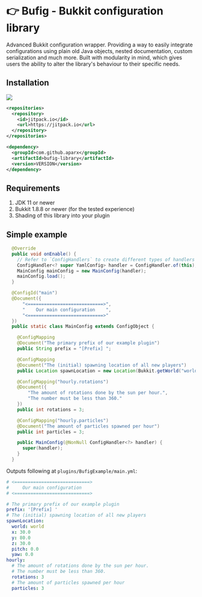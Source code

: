 # 👉 Bufig - Bukkit configuration library
Advanced Bukkit configuration wrapper. Providing a way to easily integrate configurations using plain old Java objects, 
nested documentation, custom serialization and much more. Built with modularity in mind, which gives users the ability 
to alter the library's behaviour to their specific needs.

## Installation
[![](https://jitpack.io/v/aparx/bufig.svg)](https://jitpack.io/#aparx/bufig)

```xml
<repositories>
  <repository>
    <id>jitpack.io</id>
    <url>https://jitpack.io</url>
  </repository>
</repositories>
```
```xml
<dependency>
  <groupId>com.github.aparx</groupId>
  <artifactId>bufig-library</artifactId>
  <version>VERSION</version>
</dependency>
```
## Requirements
1. JDK 11 or newer
2. Bukkit 1.8.8 or newer (for the tested experience)
3. Shading of this library into your plugin

## Simple example
```java
  @Override
  public void onEnable() {
    // Refer to `ConfigHandlers` to create different types of handlers
    ConfigHandler<? super YamlConfig> handler = ConfigHandler.of(this);
    MainConfig mainConfig = new MainConfig(handler);
    mainConfig.load();
  }

  @ConfigId("main")
  @Document({
      "<============================>",
      "    Our main configuration    ",
      "<============================>"
  })
  public static class MainConfig extends ConfigObject {

    @ConfigMapping
    @Document("The primary prefix of our example plugin")
    public String prefix = "[Prefix] ";

    @ConfigMapping
    @Document("The (initial) spawning location of all new players")
    public Location spawnLocation = new Location(Bukkit.getWorld("world"), 30, 80, 30);

    @ConfigMapping("hourly.rotations")
    @Document({
        "The amount of rotations done by the sun per hour.",
        "The number must be less than 360."
    })
    public int rotations = 3;

    @ConfigMapping("hourly.particles")
    @Document("The amount of particles spawned per hour")
    public int particles = 3;

    public MainConfig(@NonNull ConfigHandler<?> handler) {
      super(handler);
    }
  }
```
Outputs following at `plugins/BufigExample/main.yml`:
```yaml
# <============================>
#     Our main configuration    
# <============================>

# The primary prefix of our example plugin
prefix: '[Prefix] '
# The (initial) spawning location of all new players
spawnLocation:
  world: world
  x: 30.0
  y: 80.0
  z: 30.0
  pitch: 0.0
  yaw: 0.0
hourly:
  # The amount of rotations done by the sun per hour.
  # The number must be less than 360.
  rotations: 3
  # The amount of particles spawned per hour
  particles: 3
```
